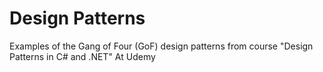 # Design Patterns
Examples of the Gang of Four (GoF) design patterns from course "Design Patterns in C# and .NET" At Udemy
